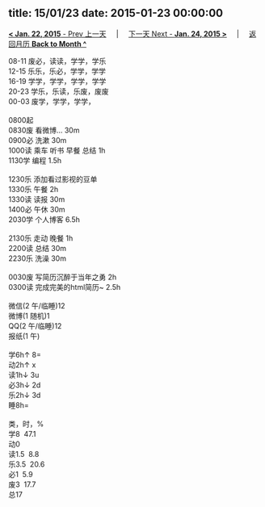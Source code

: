 title: 15/01/23
date: 2015-01-23 00:00:00
---
[**< Jan. 22, 2015** - Prev 上一天](/lifelogs/2015/01/d22.html) &nbsp; &nbsp; | &nbsp; &nbsp; [下一天 Next - **Jan. 24, 2015 >**](/lifelogs/2015/01/d24.html) &nbsp; &nbsp; |  &nbsp; &nbsp; [返回月历 **Back to Month ^**](/lifelogs/2015/01/index.html)
<br/><div>08-11 废必，读读，学学，学乐<br/>12-15 乐乐，乐必，学学，学学<br/>16-19 学学，学学，学学，学学<br/>20-23 学乐，乐读，乐废，废废</div><div>00-03 废学，学学，学学，<br/><div><br/></div>0800起<br/>0830废 看微博… 30m<br/>0900必 洗漱 30m<br/>1000读 乘车 听书 早餐 总结 1h</div><div>1130学 编程 1.5h</div><div><br/></div><div>1230乐 添加看过影视的豆单<br/>1330乐 午餐 2h<br/>1330读 读报 30m<br/>1400必 午休 30m<br/>2030学 个人博客 6.5h<div><br/></div>2130乐 走动 晚餐 1h<br/>2200读 总结 30m</div><div>2230乐 洗澡 30m</div><div><br/></div><div>0030废 写简历沉醉于当年之勇 2h</div><div>0300读 完成完美的html简历~ 2.5h<br/><div><br/></div>微信(2 午/临睡)12<br/>微博(1 随机)1<br/>QQ(2 午/临睡)12<br/>报纸(1 午)<div><br/></div>学6h↑ 8=<br/>动2h↑ x<br/>读1h↓ 3u<br/>必3h↓ 2d<br/>乐2h↓ 3d<br/>睡8h=<div><br/></div>类，时，%<br/>学8  47.1<br/>动0<br/>读1.5  8.8<br/>乐3.5  20.6<br/>必1  5.9<br/>废3  17.7<br/>总17</div>